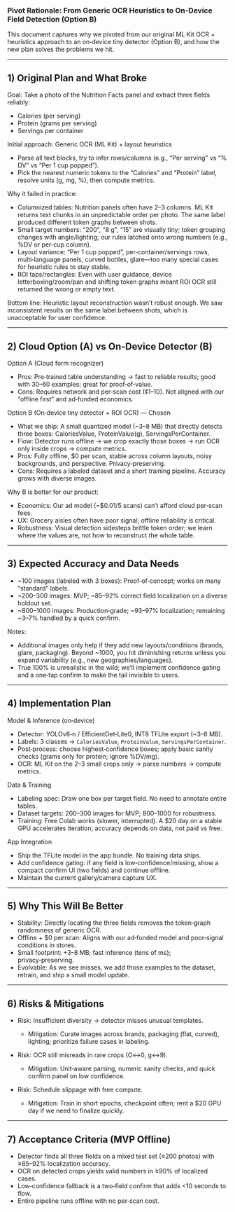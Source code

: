 ### Pivot Rationale: From Generic OCR Heuristics to On‑Device Field Detection (Option B)

This document captures why we pivoted from our original ML Kit OCR + heuristics approach to an on‑device tiny detector (Option B), and how the new plan solves the problems we hit.

---

## 1) Original Plan and What Broke

Goal: Take a photo of the Nutrition Facts panel and extract three fields reliably:
- Calories (per serving)
- Protein (grams per serving)
- Servings per container

Initial approach: Generic OCR (ML Kit) + layout heuristics
- Parse all text blocks, try to infer rows/columns (e.g., “Per serving” vs “% DV” vs “Per 1 cup popped”).
- Pick the nearest numeric tokens to the “Calories” and “Protein” label, resolve units (g, mg, %), then compute metrics.

Why it failed in practice:
- Columnized tables: Nutrition panels often have 2–3 columns. ML Kit returns text chunks in an unpredictable order per photo. The same label produced different token graphs between shots.
- Small target numbers: “200”, “8 g”, “15” are visually tiny; token grouping changes with angle/lighting; our rules latched onto wrong numbers (e.g., %DV or per‑cup column).
- Layout variance: “Per 1 cup popped”, per‑container/servings rows, multi‑language panels, curved bottles, glare—too many special cases for heuristic rules to stay stable.
- ROI taps/rectangles: Even with user guidance, device letterboxing/zoom/pan and shifting token graphs meant ROI OCR still returned the wrong or empty text.

Bottom line: Heuristic layout reconstruction wasn’t robust enough. We saw inconsistent results on the same label between shots, which is unacceptable for user confidence.

---

## 2) Cloud Option (A) vs On‑Device Detector (B)

Option A (Cloud form recognizer)
- Pros: Pre‑trained table understanding → fast to reliable results; good with 30–60 examples; great for proof‑of‑value.
- Cons: Requires network and per‑scan cost (¢1–10). Not aligned with our “offline first” and ad‑funded economics.

Option B (On‑device tiny detector + ROI OCR) — Chosen
- What we ship: A small quantized model (~3–8 MB) that directly detects three boxes: CaloriesValue, ProteinValue(g), ServingsPerContainer.
- Flow: Detector runs offline → we crop exactly those boxes → run OCR only inside crops → compute metrics.
- Pros: Fully offline, $0 per scan, stable across column layouts, noisy backgrounds, and perspective. Privacy‑preserving.
- Cons: Requires a labeled dataset and a short training pipeline. Accuracy grows with diverse images.

Why B is better for our product:
- Economics: Our ad model (~$0.01/5 scans) can’t afford cloud per‑scan fees.
- UX: Grocery aisles often have poor signal; offline reliability is critical.
- Robustness: Visual detection sidesteps brittle token order; we learn where the values are, not how to reconstruct the whole table.

---

## 3) Expected Accuracy and Data Needs

- ~100 images (labeled with 3 boxes): Proof‑of‑concept; works on many “standard” labels.
- ~200–300 images: MVP; ~85–92% correct field localization on a diverse holdout set.
- ~800–1000 images: Production‑grade; ~93–97% localization; remaining ~3–7% handled by a quick confirm.

Notes:
- Additional images only help if they add new layouts/conditions (brands, glare, packaging). Beyond ~1000, you hit diminishing returns unless you expand variability (e.g., new geographies/languages).
- True 100% is unrealistic in the wild; we’ll implement confidence gating and a one‑tap confirm to make the tail invisible to users.

---

## 4) Implementation Plan

Model & Inference (on‑device)
- Detector: YOLOv8‑n / EfficientDet‑Lite0, INT8 TFLite export (~3–8 MB).
- Labels: 3 classes → `CaloriesValue`, `ProteinValue`, `ServingsPerContainer`.
- Post‑process: choose highest‑confidence boxes; apply basic sanity checks (grams only for protein; ignore %DV/mg).
- OCR: ML Kit on the 2–3 small crops only → parse numbers → compute metrics.

Data & Training
- Labeling spec: Draw one box per target field. No need to annotate entire tables.
- Dataset targets: 200–300 images for MVP; 800–1000 for robustness.
- Training: Free Colab works (slower, interrupted). A $20 day on a stable GPU accelerates iteration; accuracy depends on data, not paid vs free.

App Integration
- Ship the TFLite model in the app bundle. No training data ships.
- Add confidence gating: if any field is low‑confidence/missing, show a compact confirm UI (two fields) and continue offline.
- Maintain the current gallery/camera capture UX.

---

## 5) Why This Will Be Better

- Stability: Directly locating the three fields removes the token‑graph randomness of generic OCR.
- Offline + $0 per scan: Aligns with our ad‑funded model and poor‑signal conditions in stores.
- Small footprint: +3–8 MB; fast inference (tens of ms); privacy‑preserving.
- Evolvable: As we see misses, we add those examples to the dataset, retrain, and ship a small model update.

---

## 6) Risks & Mitigations

- Risk: Insufficient diversity → detector misses unusual templates.
  - Mitigation: Curate images across brands, packaging (flat, curved), lighting; prioritize failure cases in labeling.

- Risk: OCR still misreads in rare crops (O↔0, g↔9).
  - Mitigation: Unit‑aware parsing, numeric sanity checks, and quick confirm panel on low confidence.

- Risk: Schedule slippage with free compute.
  - Mitigation: Train in short epochs, checkpoint often; rent a $20 GPU day if we need to finalize quickly.

---

## 7) Acceptance Criteria (MVP Offline)

- Detector finds all three fields on a mixed test set (≥200 photos) with ≥85–92% localization accuracy.
- OCR on detected crops yields valid numbers in ≥90% of localized cases.
- Low‑confidence fallback is a two‑field confirm that adds <10 seconds to flow.
- Entire pipeline runs offline with no per‑scan cost.


